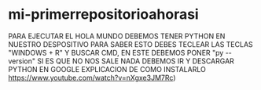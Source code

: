 # mi-primerrepositorioahorasi
PARA EJECUTAR EL HOLA MUNDO DEBEMOS TENER PYTHON EN NUESTRO DESPOSITIVO PARA SABER ESTO DEBES TECLEAR LAS TECLAS "WINDOWS + R" Y BUSCAR CMD, EN ESTE DEBEMOS PONER "py -- version" SI ES QUE NO NOS SALE NADA DEBEMOS IR Y DESCARGAR PYTHON EN GOOGLE EXPLICACION DE COMO INSTALARLO https://www.youtube.com/watch?v=nXgxe3JM7Rc)
